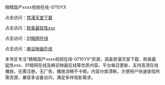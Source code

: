精精国产xxxx视频在线-0710YX

点击访问：<a href="https://heiliaowt0d7p.pages.dev">禁漫天堂下载</a>

点击访问：<a href="https://heiliaoga6s9v.pages.dev">欧美最猛性xxx</a>

点击访问：<a href="https://heiliaoow5kzm.pages.dev">91暗网在线</a>

点击访问：<a href="https://heiliao2dmwwy.pages.dev">麻豆映画在线</a>

本专区专注“精精国产xxxx视频在线-0710YX”资源，涵盖禁漫天堂下载、欧美最猛性xxx、91暗网在线及麻豆映画在线等优质内容。平台每日更新，支持高清在线播放，无需注册，无广告，播放流畅不卡顿。内容分类清晰，方便用户快速查找所需资源，兼容多设备访问，满足多样观影需求。

<span style="display:none;">[Canonical link](https://github.com/bay20250710/so29)</span>
